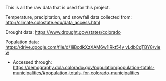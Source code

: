 This is all the raw data that is used for this project.

Temperature, precipitation, and snowfall data collected from: http://climate.colostate.edu/data_access.html

Drought data: https://www.drought.gov/states/colorado

Population data: https://drive.google.com/file/d/1iiBcdkXzXAM6w1IRkt54y_vLdbCgTBY8/view
  - Accessed through: https://demography.dola.colorado.gov/population/population-totals-municipalities/#population-totals-for-colorado-municipalities
